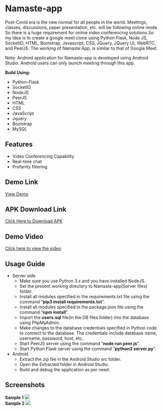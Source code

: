 # Namaste-app
<p>Post-Covid era is the new normal for all people in the world. Meetings, classes, discussions, paper presentation, etc. will be following online mode. So there is a huge requirement for online video conferencing solutions.So my idea is to create a google meet clone using Python Flask, Node JS, SocketIO, HTML, Bootstrap, Javascript, CSS, JQuery, JQuery UI, WebRTC, and PeerJS. The working  of Namaste App, is similar to that of Google Meet.</p>
<p>Note: Android application for Namaste-app is developed using Android Studio. Android users can only launch meeting through this app.</p>


**Build Using:**
* Python-Flask
* SocketIO
* NodeJS
* PeerJS
* HTML
* CSS
* JavaScript
* Jquery
* Bootstrap
* MySQL

## Features
* Video Conferencing Capability
* Real-time chat
* Profanity filtering

## Demo Link
<a href="https://3.84.117.2:3000">View Demo</a>

## APK Download Link
<a href="https://3.84.117.2:3000/download">Click Here to Download APK</a>

## Demo Video
<a href="https://youtu.be/p8UZNiV0TBo">Click here to view the video</a>


## Usage Guide
* Server side
  * Make sure you use Python 3.x and you have installed NodeJS.
  * Set the present working directory to Namaste-app(Server files) folder.
  * Install all modules specified in the requirements.txt file using the command “**pip3 install requirements.txt**”.
  * Install all modules specified in the package.json file using the command “**npm install**”.
  * Import the **users.sql** file(in the DB files folder) into the database using PhpMyAdmin.
  * Make changes to the database credentials specified in Python code to connect to the database. The credentials include database name, username, password, host, etc.
  * Start PeerJS server using the command “**node run peer.js**”.
  * Start Python Flask server using the command “**python3 server.py**”.
* Android
  * Extract the zip file in the Android Studio src folder.
  * Open the Extracted folder in Android Studio.
  * Build and debug the application as per need.


## Screenshots

**Sample 1**
<img src="http://zateart.com/covidchart/samples/sample1.png" >
<br>
**Sample 2**
<img src="http://zateart.com/covidchart/samples/sample2.png">




